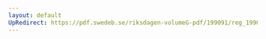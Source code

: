 ```yaml
---
layout: default
UpRedirect: https://pdf.swedeb.se/riksdagen-volumeG-pdf/199091/reg_199091_AU/reg_199091_AU_0003.pdf
---
```


